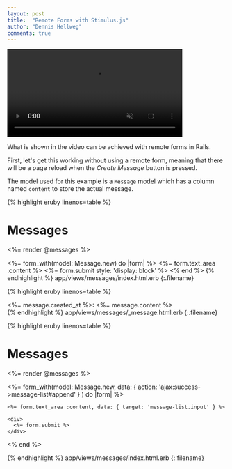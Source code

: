 ```yaml
---
layout: post
title:  "Remote Forms with Stimulus.js"
author: "Dennis Hellweg"
comments: true
---
```

<!-- ![result video](/assets/remoteformsstimulusresult.mp4) -->

<video autoplay loop muted playsinline controls onclick="this.play()" style="width: 80%">
  <!-- <source src="/assets/remoteformsstimulusresult.mp4" type="video/webm">   -->
  <source src="/assets/remoteformsstimulusresult.mp4" type="video/mp4">
</video>

What is shown in the video can be achieved with remote forms in Rails.

First, let's get this working without using a remote form, meaning that 
there will be a page reload when the _Create Message_ button is pressed.

The model used for this example is a `Message` model which has a column named `content`
to store the actual message.

{% highlight eruby linenos=table %}
<h1>Messages</h1>
<%= render @messages %>

<%= form_with(model: Message.new) do |form| %>
  <%= form.text_area :content %>
  <%= form.submit style: 'display: block' %>
<% end %>
{% endhighlight %}
app/views/messages/index.html.erb
{:.filename}

{% highlight eruby linenos=table %}
<div>
  <%= message.created_at %>: <%= message.content %>
</div>
{% endhighlight %}
app/views/messages/_message.html.erb
{:.filename}

{% highlight eruby linenos=table %}
<h1>Messages</h1>

<div data-controller='message-list'>
  <div data-target='message-list.messages'>
    <%= render @messages %>
  </div>

  <%= form_with(model: Message.new,
        data: { action: 'ajax:success->message-list#append' }
      ) do |form| %>

    <%= form.text_area :content, data: { target: 'message-list.input' } %>

    <div>
      <%= form.submit %>
    </div>
  <% end %>
</div>
{% endhighlight %}
app/views/messages/index.html.erb
{:.filename}


